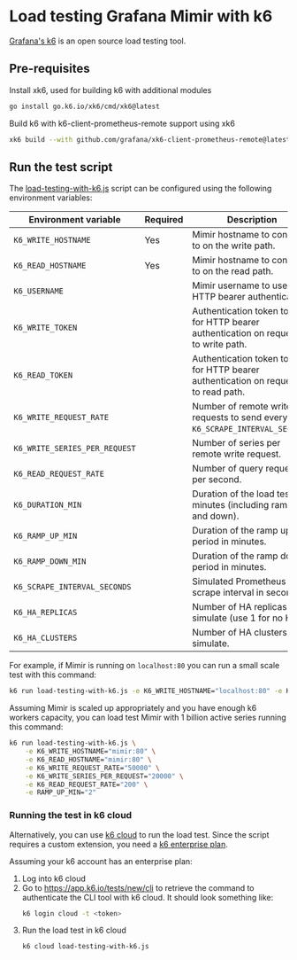 # Load testing Grafana Mimir with k6

[Grafana's k6](https://k6.io/) is an open source load testing tool.

## Pre-requisites

Install xk6, used for building k6 with additional modules

```sh
go install go.k6.io/xk6/cmd/xk6@latest
```

Build k6 with k6-client-prometheus-remote support using xk6

```sh
xk6 build --with github.com/grafana/xk6-client-prometheus-remote@latest
```

## Run the test script

The [load-testing-with-k6.js] script can be configured using the following environment variables:

| Environment variable          | Required | Description                                                                           |
| ----------------------------- | -------- | ------------------------------------------------------------------------------------- |
| `K6_WRITE_HOSTNAME`           | Yes      | Mimir hostname to connect to on the write path.                                       |
| `K6_READ_HOSTNAME`            | Yes      | Mimir hostname to connect to on the read path.                                        |
| `K6_USERNAME`                 |          | Mimir username to use for HTTP bearer authentication.                                 |
| `K6_WRITE_TOKEN`              |          | Authentication token to use for HTTP bearer authentication on requests to write path. |
| `K6_READ_TOKEN`               |          | Authentication token to use for HTTP bearer authentication on requests to read path.  |
| `K6_WRITE_REQUEST_RATE`       |          | Number of remote write requests to send every `K6_SCRAPE_INTERVAL_SECONDS`.           |
| `K6_WRITE_SERIES_PER_REQUEST` |          | Number of series per remote write request.                                            |
| `K6_READ_REQUEST_RATE`        |          | Number of query requests per second.                                                  |
| `K6_DURATION_MIN`             |          | Duration of the load test in minutes (including ramp up and down).                    |
| `K6_RAMP_UP_MIN`              |          | Duration of the ramp up period in minutes.                                            |
| `K6_RAMP_DOWN_MIN`            |          | Duration of the ramp down period in minutes.                                          |
| `K6_SCRAPE_INTERVAL_SECONDS`  |          | Simulated Prometheus scrape interval in seconds.                                      |
| `K6_HA_REPLICAS`              |          | Number of HA replicas to simulate (use 1 for no HA).                                  |
| `K6_HA_CLUSTERS`              |          | Number of HA clusters to simulate.                                                    |

For example, if Mimir is running on `localhost:80` you can run a small scale test with this command:

```sh
k6 run load-testing-with-k6.js -e K6_WRITE_HOSTNAME="localhost:80" -e K6_READ_HOSTNAME="localhost:80"
```

Assuming Mimir is scaled up appropriately and you have enough k6 workers capacity, you can load test Mimir with 1 billion active series running this command:

```sh
k6 run load-testing-with-k6.js \
    -e K6_WRITE_HOSTNAME="mimir:80" \
    -e K6_READ_HOSTNAME="mimir:80" \
    -e K6_WRITE_REQUEST_RATE="50000" \
    -e K6_WRITE_SERIES_PER_REQUEST="20000" \
    -e K6_READ_REQUEST_RATE="200" \
    -e RAMP_UP_MIN="2"
```

### Running the test in k6 cloud

Alternatively, you can use [k6 cloud](https://k6.io/cloud/) to run the load test.
Since the script requires a custom extension, you need a [k6 enterprise plan](https://k6.io/pricing/).

Assuming your k6 account has an enterprise plan:

1. Log into k6 cloud
1. Go to https://app.k6.io/tests/new/cli to retrieve the command to authenticate the CLI tool with k6 cloud. It should look something like:
   ```sh
   k6 login cloud -t <token>
   ```
1. Run the load test in k6 cloud
   ```sh
   k6 cloud load-testing-with-k6.js
   ```

[load-testing-with-k6.js]: ./load-testing-with-k6.js
